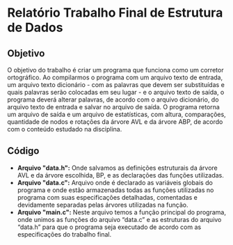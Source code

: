 # Relatório Trabalho Final de Estrutura de Dados
## Objetivo
O objetivo do trabalho é criar um programa que funciona como um corretor ortográfico. Ao compilarmos o programa com um arquivo texto de entrada, um arquivo texto dicionário - com as palavras que devem ser substituídas e quais palavras serão colocadas em seu lugar - e o arquivo texto de saída, o programa deverá alterar palavras, de acordo com o arquivo dicionário, do arquivo texto de entrada e salvar no arquivo de saída. O programa retorna um arquivo de saída e um arquivo de estatísticas, com altura, comparações, quantidade de nodos e rotações da árvore AVL e da árvore ABP, de acordo com o conteúdo estudado na disciplina.

## Código
<ul>
    <li><b>Arquivo "data.h":</b> Onde salvamos as definições estruturais da árvore AVL e da árvore escolhida, BP, e as declarações das funções utilizadas.</li>
    <li><b>Arquivo "data.c":</b> Arquivo onde é declarado as variáveis globais do programa e onde estão armazenadas todas as funções utilizadas no programa com suas especificações detalhadas, comentadas e devidamente separadas pelas árvores utilizadas na função.</li>
    <li><b>Arquivo "main.c":</b> Neste arquivo temos a função principal do programa, onde unimos as funções do arquivo “data.c” e as estruturas do arquivo “data.h” para que o programa seja executado de acordo com as especificações do trabalho final.</li>
</ul>
